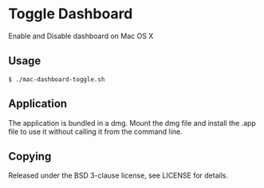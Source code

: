 Toggle Dashboard
================

Enable and Disable dashboard on Mac OS X

Usage
-----

    $ ./mac-dashboard-toggle.sh

Application
-----------

The application is bundled in a dmg.  Mount the dmg file and install the .app file to use
it without calling it from the command line.

Copying
-------

Released under the BSD 3-clause license, see LICENSE for details.
